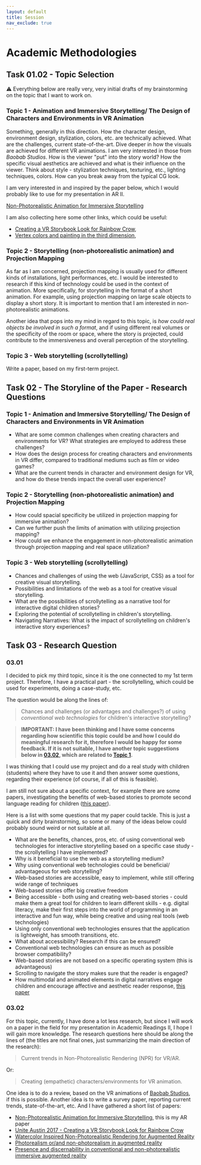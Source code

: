 ```yaml
---
layout: default
title: Session
nav_exclude: true
---
```


# Academic Methodologies

## Task 01.02 - Topic Selection

⚠️ Everything below are really very, very initial drafts of my brainstorming on the topic that I want to work on.

### Topic 1 - Animation and Immersive Storytelling/ The Design of Characters and Environments in VR Animation

Something, generally in this direction. How the character design, environment design, stylization, colors, etc. are technically achieved. What are the challenges, current state-of-the-art. Dive deeper in how the visuals are achieved for different VR animations. I am very interested in those from _Baobab Studios_. How is the viewer "put" into the story world? How the specific visual aesthetics are achieved and what is their influence on the viewer. Think about style - stylization techniques, texturing, etc., lighting techniques, colors. How can you break away from the typical CG look.

I am very interested in and inspired by the paper below, which I would probably like to use for my presentation in AR II.

[Non-Photorealistic Animation for Immersive Storytelling](https://storage.googleapis.com/gweb-research2023-media/pubtools/pdf/a0ed9e70a833a3e3ef0ad9efc1d979b59eedb8c4.pdf)

I am also collecting here some other links, which could be useful:

- [Creating a VR Storybook Look for Rainbow Crow](https://www.youtube.com/watch?v=uELM5qQvBkY),
- [Vertex colors and painting in the third dimension](https://www.youtube.com/watch?v=RoqDqHdBI2Y),

### Topic 2 - Storytelling (non-photorealistic animation) and Projection Mapping

As far as I am concerned, projection mapping is usually used for different kinds of installations, light performances, etc. I would be interested to research if this kind of technology could be used in the context of animation. More specifically, for storytelling in the format of a short animation. For example, using projection mapping on large scale objects to display a short story. It is important to mention that I am interested in non-photorealistic animations.

Another idea that pops into my mind in regard to this topic, is _how could real objects be involved in such a format_, and if using different real volumes or the specificity of the room or space, where the story is projected, could contribute to the immersiveness and overall perception of the storytelling.

### Topic 3 - Web storytelling (scrollytelling)

Write a paper, based on my first-term project.

## Task 02 - The Storyline of the Paper - Research Questions

### Topic 1 - Animation and Immersive Storytelling/ The Design of Characters and Environments in VR Animation

- What are some common challenges when creating characters and environments for VR? What strategies are employed to address these challenges?
- How does the design process for creating characters and environments in VR differ, compared to traditional mediums such as film or video games?
- What are the current trends in character and environment design for VR, and how do these trends impact the overall user experience?

### Topic 2 - Storytelling (non-photorealistic animation) and Projection Mapping

- How could spacial specificity be utilized in projection mapping for immersive animation?
- Can we further push the limits of animation with utilizing projection mapping?
- How could we enhance the engagement in non-photorealistic animation through projection mapping and real space utilization?

### Topic 3 - Web storytelling (scrollytelling)

- Chances and challenges of using the web (JavaScript, CSS) as a tool for creative visual storytelling.
- Possibilities and limitations of the web as a tool for creative visual storytelling.
- What are the possibilities of scrollytelling as a narrative tool for interactive digital children stories?
- Exploring the potential of scrollytelling in children's storytelling.
- Navigating Narratives: What is the impact of scrollytelling on children's interactive story experiences?

## Task 03 - Research Question

### 03.01

I decided to pick my third topic, since it is the one connected to my 1st term project. Therefore, I have a practical part - the scrollytelling, which could be used for experiments, doing a case-study, etc.

The question would be along the lines of:

> Chances and challenges (or advantages and challenges?) of using _conventional web technologies_ for children's interactive storytelling?

> __IMPORTANT: I have been thinking and I have some concerns regarding how scientific this topic could be and how I could do meaningful research for it, therefore I would be happy for some feedback. If it is not suitable, I have another topic suggestions below in [03.02](#0302), which are related to [Topic 1](#topic-1---animation-and-immersive-storytelling-the-design-of-characters-and-environments-in-vr-animation).__

I was thinking that I could use my project and do a real study with children (students) where they have to use it and then answer some questions, regarding their experience (of course, if all of this is feasible).

I am still not sure about a specific context, for example there are some papers, investigating the benefits of web-based stories to promote second language reading for children ([this paper](https://www.tandfonline.com/doi/full/10.1080/10494820.2023.2202706)).

Here is a list with some questions that my paper could tackle. This is just a quick and dirty brainstorming, so some or many of the ideas below could probably sound weird or not suitable at all.

- What are the benefits, chances, pros, etc. of using conventional web technologies for interactive storytelling based on a specific case study - the scrollytelling I have implemented?
- Why is it beneficial to use the web as a storytelling medium?
- Why using conventional web technologies could be beneficial/ advantageous for web storytelling?
- Web-based stories are accessible, easy to implement, while still offering wide range of techniques
- Web-based stories offer big creative freedom
- Being accessible - both using and creating web-based stories - could make them a great tool for children to learn different skills - e.g. digital literacy, make their first steps into the world of programming in an interactive and fun way, while being creative and using real tools (web technologies)
- Using only conventional web technologies ensures that the application is lightweight, has smooth transitions, etc.
- What about accessibility? Research if this can be ensured?
- Conventional web technologies can ensure as much as possible browser compatibility?
- Web-based stories are not based on a specific operating system (this is advantageous)
- Scrolling to navigate the story makes sure that the reader is engaged?
- How multimodal and animated elements in digital narratives engage children and encourage affective and aesthetic reader response, [this paper](https://www.emerald.com/insight/content/doi/10.1108/ETPC-12-2014-0005/full/html) 

### 03.02

For this topic, currently, I have done a lot less research, but since I will work on a paper in the field for my presentation in Academic Readings II, I hope I will gain more knowledge. The research questions here should be along the lines of (the titles are not final ones, just summarizing the main direction of the research):

> Current trends in Non-Photorealistic Rendering (NPR) for VR/AR.

Or:

> Creating (empathetic) characters/environments for VR animation.

One idea is to do a review, based on the VR animations of [Baobab Studios](https://www.baobabstudios.com/films), if this is possible. Another idea is to write a survey paper, reporting current trends, state-of-the-art, etc. And I have gathered a short list of papers:

- [Non-Photorealistic Animation for Immersive Storytelling](https://research.google/pubs/non-photorealistic-animation-for-immersive-storytelling/), this is my AR paper
- [Unite Austin 2017 - Creating a VR Storybook Look for Rainbow Crow](https://www.youtube.com/watch?v=uELM5qQvBkY)
- [Watercolor Inspired Non-Photorealistic Rendering for Augmented Reality](https://faculty.cc.gatech.edu/~turk/my_papers/npr_ar_2008.pdf)
- [Photorealism or/and non-photorealism in augmented reality](https://dl.acm.org/doi/abs/10.1145/1044588.1044627)
- [Presence and discernability in conventional and non-photorealistic immersive augmented reality](https://ieeexplore.ieee.org/abstract/document/6948430)
